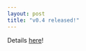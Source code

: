 ```yaml
---
layout: post
title: "v0.4 released!"
---
```


Details [here](https://github.com/arbor-sim/arbor/releases/tag/v0.4)!
